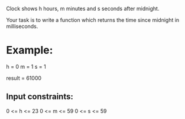 Clock shows h hours, m minutes and s seconds after midnight.

Your task is to write a function which returns the time since midnight in milliseconds.

# Example:
h = 0
m = 1
s = 1

result = 61000
## Input constraints:

0 <= h <= 23
0 <= m <= 59
0 <= s <= 59